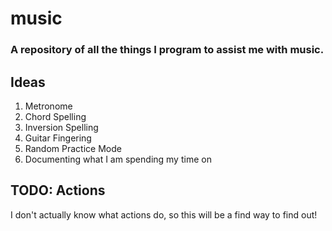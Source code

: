 # music
### A repository of all the things I program to assist me with music.

## Ideas
1. Metronome
2. Chord Spelling
3. Inversion Spelling
4. Guitar Fingering
5. Random Practice Mode
6. Documenting what I am spending my time on

## TODO: Actions

I don't actually know what actions do, so this will be a find way to find out!
